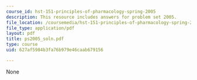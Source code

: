 ```yaml
---
course_id: hst-151-principles-of-pharmacology-spring-2005
description: This resource includes answers for problem set 2005.
file_location: /coursemedia/hst-151-principles-of-pharmacology-spring-2005/627af5984b3fa76b979e46caab679156_ps2005_soln.pdf
file_type: application/pdf
layout: pdf
title: ps2005_soln.pdf
type: course
uid: 627af5984b3fa76b979e46caab679156

---
```

None